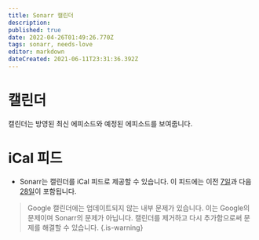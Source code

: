 ```yaml
---
title: Sonarr 캘린더
description: 
published: true
date: 2022-04-26T01:49:26.770Z
tags: sonarr, needs-love
editor: markdown
dateCreated: 2021-06-11T23:31:36.392Z
---
```


# 캘린더

캘린더는 방영된 최신 에피소드와 예정된 에피소드를 보여줍니다.

# iCal 피드

- Sonarr는 캘린더를 iCal 피드로 제공할 수 있습니다. 이 피드에는 이전 [7일](https://github.com/Sonarr/Sonarr/blob/22f044844c33187450dcc2d6b329ad3e1d241e74/src/NzbDrone.Api/Calendar/CalendarFeedModule.cs#L35)과 다음 [28일](https://github.com/Sonarr/Sonarr/blob/22f044844c33187450dcc2d6b329ad3e1d241e74/src/NzbDrone.Api/Calendar/CalendarFeedModule.cs#L36)이 포함됩니다.

> Google 캘린더에는 업데이트되지 않는 내부 문제가 있습니다. 이는 Google의 문제이며 Sonarr의 문제가 아닙니다. 캘린더를 제거하고 다시 추가함으로써 문제를 해결할 수 있습니다.
{.is-warning}
